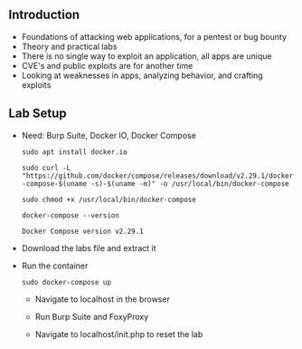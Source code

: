 ## Introduction
- Foundations of attacking web applications, for a pentest or bug bounty
- Theory and practical labs
- There is no single way to exploit an application, all apps are unique
- CVE's and public exploits are for another time
- Looking at weaknesses in apps, analyzing behavior, and crafting exploits

## Lab Setup
- Need: Burp Suite, Docker IO, Docker Compose
  
  `sudo apt install docker.io`
  
  `sudo curl -L "https://github.com/docker/compose/releases/download/v2.29.1/docker-compose-$(uname -s)-$(uname -m)" -o /usr/local/bin/docker-compose`
  
  `sudo chmod +x /usr/local/bin/docker-compose`
  
  `docker-compose --version`
  
  `Docker Compose version v2.29.1`

- Download the labs file and extract it
- Run the container
  
  `sudo docker-compose up`

  - Navigate to localhost in the browser
 
  - Run Burp Suite and FoxyProxy
 
  - Navigate to localhost/init.php to reset the lab

